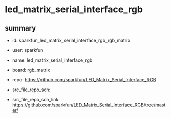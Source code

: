 # led_matrix_serial_interface_rgb
 
## summary 
* id: sparkfun_led_matrix_serial_interface_rgb_rgb_matrix
* user: sparkfun
* name: led_matrix_serial_interface_rgb
* board: rgb_matrix
* repo: https://github.com/sparkfun/LED_Matrix_Serial_Interface_RGB



* src_file_repo_sch: 
* src_file_repo_sch_link: https://github.com/sparkfun/LED_Matrix_Serial_Interface_RGB/tree/master/






